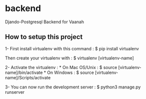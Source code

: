 # backend
Djando-Postgresql Backend for Vaanah

## How to setup this project

1- First install virtualenv with this command : $ pip install virtualenv

Then create your virtualenv with : $ virtualenv [virtualenv-name]

2- Activate the virtualenv : 
    * On Mac OS/Unix : $ source [virtualenv-name]/bin/activate 
    * On Windows : $ source [virtualenv-name]/Scripts/activate 

3- You can now run the development server : $ python3 manage.py runserver